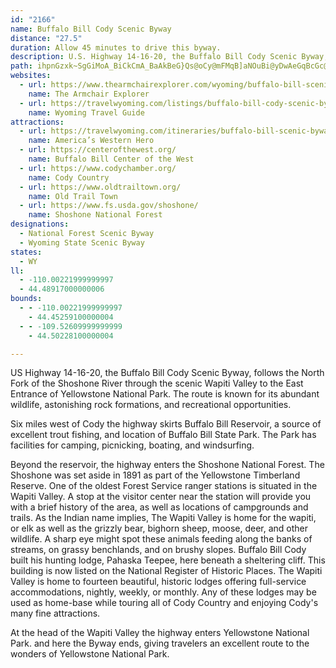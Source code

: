 ```yaml
---
id: "2166"
name: Buffalo Bill Cody Scenic Byway
distance: "27.5"
duration: Allow 45 minutes to drive this byway.
description: U.S. Highway 14-16-20, the Buffalo Bill Cody Scenic Byway, follows the North Fork of the Shoshone River through the Wapiti Valley to the East Entrance of Yellowstone. It is known for its abundant wildlife, astonishing rock formations, and recreation.
path: ihpnGzxk~SgGiMoA_BiCkCmA_BaAkBeG}Qs@oCy@mFMqB]aNOuBi@yDwAeGqBcGc@yBe@uHs@yEcCuKqLgm@_Qcz@_@uDQwEAoER_G^sDv@sEfAyDlA}ChFsL|AeCbGmGx@iA~@qBb@_BxCiOnLeg@~@{Ex@cId@_Ll@yGvG{g@z@mE|@sCtBgGhByGfBsDdAuApAkAvGsDhBgBz@aBv@iBh@{B`AoGf@kEd@_ClAaEnAkCvB{CpRcUfByC~AgDrBaHx@sETgBb@_Gn@aQf@oCv@gCp@qApAeBxAaAhAk@zAUtGEpANrHvBhADvBQj@SvB_Bh@y@dAaCXqATgD?yA[aDuGcU_BmJe@kFSiHBkFJiERsCZgCr@yDnBgHzEoMt@mCh@_DX_Ej@_Fn@{CvCgKzC}IhCaFdEyFdFqHbDuD`Aq@pDcBtK}AbC{@vBkCdAsBn@qDNoCEmFWaLRaTEcGmAwZ?yBBgDx@cMd@cDh@oClB_G~@oB~AeCvBmCxAsAdAs@bCo@xDg@bBw@vAaB~@uBz@wCLuBAyDm@{D}AcE_EcIgAmCeAsBu@_Cc@{Bc@cFBiEJ}Ah@cEhB_Kb@mDHeDNoM^aI~B__@r@gFhA_Gl@kKF{K_@{Ge@}Ec@cCe@cCwCwK_@sDEmBHmDxAyNT_BnBoI`AgFZsDb@eI?gDWcJq@yGo@gE}AiG}B}FcLcSqFkLaB_Ei@eBkBcIe@}ECm@?aCXuMN_D`@{ClAyDd@_AzL_NrBuDfAgCt@_CfBgJ~@sDlCmId@}Bn@eFBsBImCI}@o@cE{@yCqBaFeAsBqDeFmBqByDcCsAk@oCeAyCe@mCMmE{AcC}BiBgCy@yB}@sDe@gE?yFh@uF`AkDzAaDxAeBrEuDlF{DbBeBx@cA~@aBlByEtAuGl@gEn@{HHeD?eFScE]wD_CeQo@eFe@yF}@iHs@kDe@iBoAeCoA_B{AsAqAeAuIaEiAs@eAy@mAwAy@aA{@{A}@wBeAgEoBiNwAyFwCeGoCwDmBeDiBwDiA}Cu@yCi@kDc@cFImDAwBN{En@gFx@mEpA}DpIsPnBkGt@sD^sCNyAToHSmMHmFTuE|BmQToFV{NbDw\h@{HJeG?iIk@sJs@uFmHk_@yKae@e@sDQqD?_ALuGXcFE}E_@mDgA{E{@eD_@sBMeBEmFJkLAwB_@gIEsENoBt@_Er@oBnDmG|ByE`AkE\uCxBaXfHes@vAoRhC{Zx@qFlA}ErAmHj@{Gp@wK@_AIsBk@eEaAmE{BiG}AyD_ByFWsAe@qF_Doj@SgI@_DLgCr@gHt@eDbFkOfAgEx@eFh@aGZeGfBsUv@wEvBqJd@qD`@oH^oU?mEc@sCoAgE_@_DSuFYcR?qCBgBVyE`AuIhAaJXsGQgEc@uDaCgKYyASyB?gB\{J?iDsAo_@BcEZiEp@kEdAuFZmDDaCU}Do@cE
websites:
  - url: https://www.thearmchairexplorer.com/wyoming/buffalo-bill-scenic-byway.php
    name: The Armchair Explorer
  - url: https://travelwyoming.com/listings/buffalo-bill-cody-scenic-byway/
    name: Wyoming Travel Guide
attractions:
  - url: https://travelwyoming.com/itineraries/buffalo-bill-scenic-byway-4/
    name: America’s Western Hero
  - url: https://centerofthewest.org/
    name: Buffalo Bill Center of the West
  - url: https://www.codychamber.org/
    name: Cody Country
  - url: https://www.oldtrailtown.org/
    name: Old Trail Town
  - url: https://www.fs.usda.gov/shoshone/
    name: Shoshone National Forest
designations:
  - National Forest Scenic Byway
  - Wyoming State Scenic Byway
states:
  - WY
ll:
  - -110.00221999999997
  - 44.48917000000006
bounds:
  - - -110.00221999999997
    - 44.45259100000004
  - - -109.52609999999999
    - 44.50228100000004

---
```


US Highway 14-16-20, the Buffalo Bill Cody Scenic Byway, follows the North Fork of the Shoshone River through the scenic Wapiti Valley to the East Entrance of Yellowstone National Park. The route is known for its abundant wildlife, astonishing rock formations, and recreational opportunities.

Six miles west of Cody the highway skirts Buffalo Bill Reservoir, a source of excellent trout fishing, and location of Buffalo Bill State Park. The Park has facilities for camping, picnicking, boating, and windsurfing.

Beyond the reservoir, the highway enters the Shoshone National Forest. The Shoshone was set aside in 1891 as part of the Yellowstone Timberland Reserve. One of the oldest Forest Service ranger stations is situated in the Wapiti Valley. A stop at the visitor center near the station will provide you with a brief history of the area, as well as locations of campgrounds and trails. As the Indian name implies, The Wapiti Valley is home for the wapiti, or elk as well as the grizzly bear, bighorn sheep, moose, deer, and other wildlife. A sharp eye might spot these animals feeding along the banks of streams, on grassy benchlands, and on brushy slopes. Buffalo Bill Cody built his hunting lodge, Pahaska Teepee, here beneath a sheltering cliff. This building is now listed on the National Register of Historic Places. The Wapiti Valley is home to fourteen beautiful, historic lodges offering full-service accommodations, nightly, weekly, or monthly. Any of these lodges may be used as home-base while touring all of Cody Country and enjoying Cody's many fine attractions.

At the head of the Wapiti Valley the highway enters Yellowstone National Park. and here the Byway ends, giving travelers an excellent route to the wonders of Yellowstone National Park.
